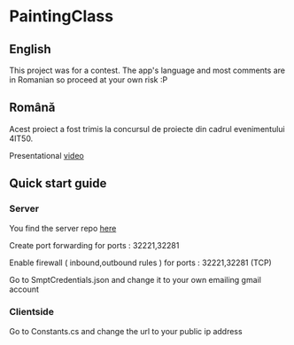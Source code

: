 # PaintingClass

## English
This project was for a contest. The app's language and most comments are in Romanian so proceed at your own risk :P

## Română
Acest proiect a fost trimis la concursul de proiecte din cadrul evenimentului 4IT50.

Presentational [video](https://www.youtube.com/watch?v=c-GlmDt9QN0)

## Quick start guide

### Server 
You find the server repo [here](https://github.com/Info-50-de-ani/Server)

Create port forwarding for ports : 32221,32281

Enable firewall ( inbound,outbound rules ) for ports : 32221,32281 (TCP)

Go to SmptCredentials.json and change it to your own emailing gmail account

### Clientside 
Go to Constants.cs and change the url to your public ip address
